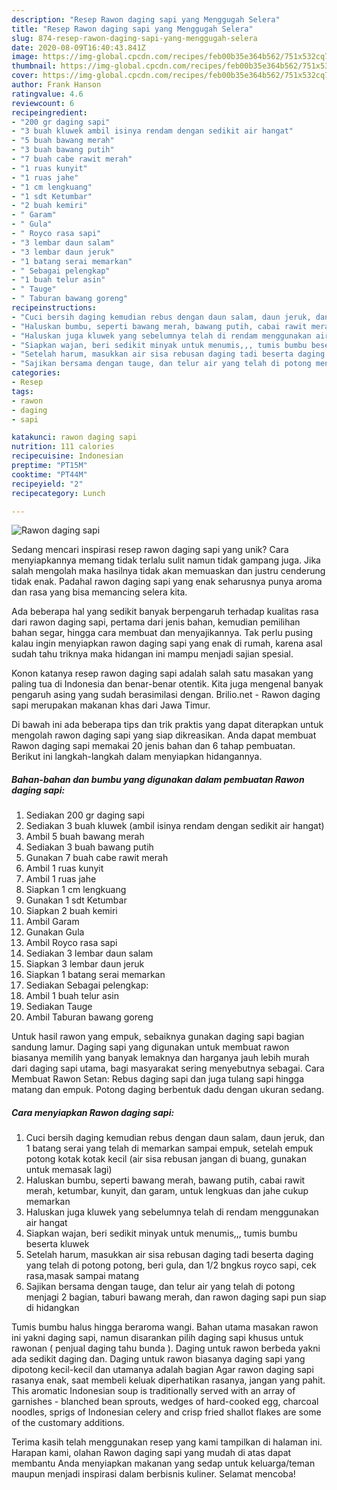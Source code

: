 ```yaml
---
description: "Resep Rawon daging sapi yang Menggugah Selera"
title: "Resep Rawon daging sapi yang Menggugah Selera"
slug: 874-resep-rawon-daging-sapi-yang-menggugah-selera
date: 2020-08-09T16:40:43.841Z
image: https://img-global.cpcdn.com/recipes/feb00b35e364b562/751x532cq70/rawon-daging-sapi-foto-resep-utama.jpg
thumbnail: https://img-global.cpcdn.com/recipes/feb00b35e364b562/751x532cq70/rawon-daging-sapi-foto-resep-utama.jpg
cover: https://img-global.cpcdn.com/recipes/feb00b35e364b562/751x532cq70/rawon-daging-sapi-foto-resep-utama.jpg
author: Frank Hanson
ratingvalue: 4.6
reviewcount: 6
recipeingredient:
- "200 gr daging sapi"
- "3 buah kluwek ambil isinya rendam dengan sedikit air hangat"
- "5 buah bawang merah"
- "3 buah bawang putih"
- "7 buah cabe rawit merah"
- "1 ruas kunyit"
- "1 ruas jahe"
- "1 cm lengkuang"
- "1 sdt Ketumbar"
- "2 buah kemiri"
- " Garam"
- " Gula"
- " Royco rasa sapi"
- "3 lembar daun salam"
- "3 lembar daun jeruk"
- "1 batang serai memarkan"
- " Sebagai pelengkap"
- "1 buah telur asin"
- " Tauge"
- " Taburan bawang goreng"
recipeinstructions:
- "Cuci bersih daging kemudian rebus dengan daun salam, daun jeruk, dan 1 batang serai yang telah di memarkan sampai empuk, setelah empuk potong kotak kotak kecil (air sisa rebusan jangan di buang, gunakan untuk memasak lagi)"
- "Haluskan bumbu, seperti bawang merah, bawang putih, cabai rawit merah, ketumbar, kunyit, dan garam, untuk lengkuas dan jahe cukup memarkan"
- "Haluskan juga kluwek yang sebelumnya telah di rendam menggunakan air hangat"
- "Siapkan wajan, beri sedikit minyak untuk menumis,,, tumis bumbu beserta kluwek"
- "Setelah harum, masukkan air sisa rebusan daging tadi beserta daging yang telah di potong potong, beri gula, dan 1/2 bngkus royco sapi, cek rasa,masak sampai matang"
- "Sajikan bersama dengan tauge, dan telur air yang telah di potong menjagi 2 bagian, taburi bawang merah, dan rawon daging sapi pun siap di hidangkan"
categories:
- Resep
tags:
- rawon
- daging
- sapi

katakunci: rawon daging sapi 
nutrition: 111 calories
recipecuisine: Indonesian
preptime: "PT15M"
cooktime: "PT44M"
recipeyield: "2"
recipecategory: Lunch

---
```



![Rawon daging sapi](https://img-global.cpcdn.com/recipes/feb00b35e364b562/751x532cq70/rawon-daging-sapi-foto-resep-utama.jpg)

Sedang mencari inspirasi resep rawon daging sapi yang unik? Cara menyiapkannya memang tidak terlalu sulit namun tidak gampang juga. Jika salah mengolah maka hasilnya tidak akan memuaskan dan justru cenderung tidak enak. Padahal rawon daging sapi yang enak seharusnya punya aroma dan rasa yang bisa memancing selera kita.

Ada beberapa hal yang sedikit banyak berpengaruh terhadap kualitas rasa dari rawon daging sapi, pertama dari jenis bahan, kemudian pemilihan bahan segar, hingga cara membuat dan menyajikannya. Tak perlu pusing kalau ingin menyiapkan rawon daging sapi yang enak di rumah, karena asal sudah tahu triknya maka hidangan ini mampu menjadi sajian spesial.

Konon katanya resep rawon daging sapi adalah salah satu masakan yang paling tua di Indonesia dan benar-benar otentik. Kita juga mengenal banyak pengaruh asing yang sudah berasimilasi dengan. Brilio.net - Rawon daging sapi merupakan makanan khas dari Jawa Timur.


Di bawah ini ada beberapa tips dan trik praktis yang dapat diterapkan untuk mengolah rawon daging sapi yang siap dikreasikan. Anda dapat membuat Rawon daging sapi memakai 20 jenis bahan dan 6 tahap pembuatan. Berikut ini langkah-langkah dalam menyiapkan hidangannya.

<!--inarticleads1-->

##### Bahan-bahan dan bumbu yang digunakan dalam pembuatan Rawon daging sapi:

1. Sediakan 200 gr daging sapi
1. Sediakan 3 buah kluwek (ambil isinya rendam dengan sedikit air hangat)
1. Ambil 5 buah bawang merah
1. Sediakan 3 buah bawang putih
1. Gunakan 7 buah cabe rawit merah
1. Ambil 1 ruas kunyit
1. Ambil 1 ruas jahe
1. Siapkan 1 cm lengkuang
1. Gunakan 1 sdt Ketumbar
1. Siapkan 2 buah kemiri
1. Ambil  Garam
1. Gunakan  Gula
1. Ambil  Royco rasa sapi
1. Sediakan 3 lembar daun salam
1. Siapkan 3 lembar daun jeruk
1. Siapkan 1 batang serai memarkan
1. Sediakan  Sebagai pelengkap:
1. Ambil 1 buah telur asin
1. Sediakan  Tauge
1. Ambil  Taburan bawang goreng


Untuk hasil rawon yang empuk, sebaiknya gunakan daging sapi bagian sandung lamur. Daging sapi yang digunakan untuk membuat rawon biasanya memilih yang banyak lemaknya dan harganya jauh lebih murah dari daging sapi utama, bagi masyarakat sering menyebutnya sebagai. Cara Membuat Rawon Setan: Rebus daging sapi dan juga tulang sapi hingga matang dan empuk. Potong daging berbentuk dadu dengan ukuran sedang. 

<!--inarticleads2-->

##### Cara menyiapkan Rawon daging sapi:

1. Cuci bersih daging kemudian rebus dengan daun salam, daun jeruk, dan 1 batang serai yang telah di memarkan sampai empuk, setelah empuk potong kotak kotak kecil (air sisa rebusan jangan di buang, gunakan untuk memasak lagi)
1. Haluskan bumbu, seperti bawang merah, bawang putih, cabai rawit merah, ketumbar, kunyit, dan garam, untuk lengkuas dan jahe cukup memarkan
1. Haluskan juga kluwek yang sebelumnya telah di rendam menggunakan air hangat
1. Siapkan wajan, beri sedikit minyak untuk menumis,,, tumis bumbu beserta kluwek
1. Setelah harum, masukkan air sisa rebusan daging tadi beserta daging yang telah di potong potong, beri gula, dan 1/2 bngkus royco sapi, cek rasa,masak sampai matang
1. Sajikan bersama dengan tauge, dan telur air yang telah di potong menjagi 2 bagian, taburi bawang merah, dan rawon daging sapi pun siap di hidangkan


Tumis bumbu halus hingga beraroma wangi. Bahan utama masakan rawon ini yakni daging sapi, namun disarankan pilih daging sapi khusus untuk rawonan ( penjual daging tahu bunda ). Daging untuk rawon berbeda yakni ada sedikit daging dan. Daging untuk rawon biasanya daging sapi yang dipotong kecil-kecil dan utamanya adalah bagian Agar rawon daging sapi rasanya enak, saat membeli keluak diperhatikan rasanya, jangan yang pahit. This aromatic Indonesian soup is traditionally served with an array of garnishes - blanched bean sprouts, wedges of hard-cooked egg, charcoal noodles, sprigs of Indonesian celery and crisp fried shallot flakes are some of the customary additions. 

Terima kasih telah menggunakan resep yang kami tampilkan di halaman ini. Harapan kami, olahan Rawon daging sapi yang mudah di atas dapat membantu Anda menyiapkan makanan yang sedap untuk keluarga/teman maupun menjadi inspirasi dalam berbisnis kuliner. Selamat mencoba!
